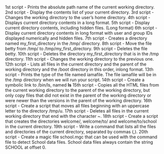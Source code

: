 1st script - Prints the absolute path name of the current working directory.
2nd script - Display the contents list of your current directory. 
3rd script - Changes the working directory to the user’s home directory.
4th script - Displays current directory contents in a long format.
5th script - Display current directory contents, including hidden files. (Long format) 
6th script - Display current directory contents in long format with user and group IDs displayed numerically and hidden files. 
7th script - Creates a directory named my_first_directory in the /tmp/ directory. 
8th script - Move the file betty from /tmp/ to /tmp/my_first_directory. 
9th script - Deletes the file betty.
10th script - Deletes the directory my_first_directory that is in the /tmp directory.
11th script - Changes the working directory to the previous one.
12th script - Lists all files in the current directory and the parent of the working directory and the /boot directory in this order, inlong format. 
13th script - Prints the type of the file named iamafile. The file iamafile will be in the /tmp directory when we will run your script.
14th script - Create a symbolic link to /bin/ls, named __ls__ 
15th script - Copies all the HTML files from the current working directory to the parent of the working directory, but only copy files that did not exist in the parent of the working directory or were newer than the versions in the parent of the working directory.
16th script - Create a script that moves all files beginning with an uppercase letter to the directory /tmp/u.
17th script - Deletes all files in the current working directory that end with the character ~.
18th script - Create a script that creates the directories welcome/, welcome/to/ and welcome/to/school in the current directory.
19th script - Write a command that lists all the files and directories of the current directory, separated by commas (,).
20th script - Create a magic file school.mgc that can be used with the command file to detect School data files. School data files always contain the string SCHOOL at offset 0.
